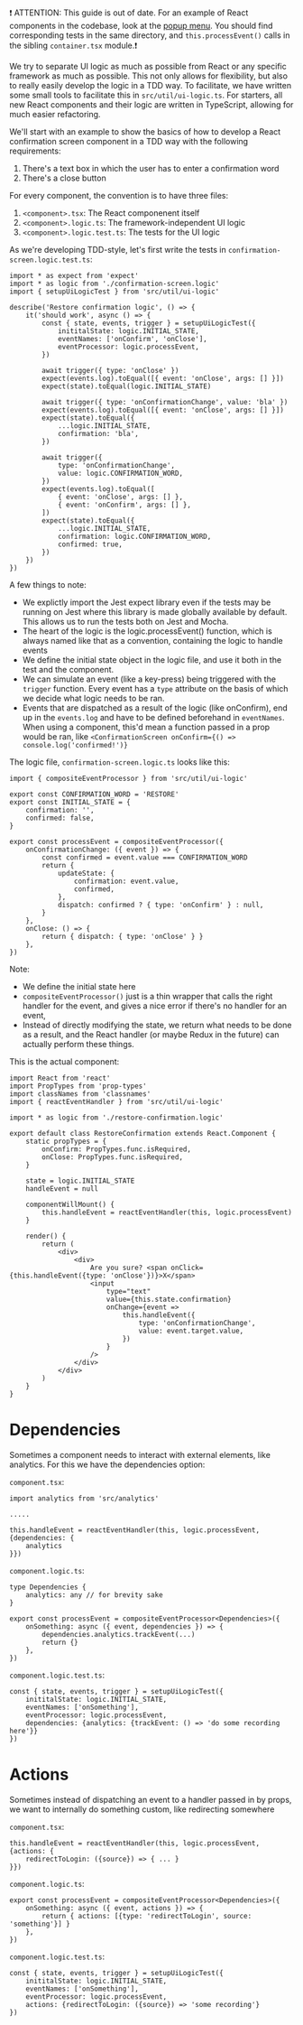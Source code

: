 ❗ ATTENTION: This guide is out of date. For an example of React components in the codebase, look at the [popup menu](https://github.com/WorldBrain/Memex/blob/master/src/popup/logic.ts). You should find corresponding tests in the same directory, and `this.processEvent()` calls in the sibling `container.tsx` module.❗

We try to separate UI logic as much as possible from React or any specific framework as much as possible. This not only allows for flexibility, but also to really easily develop the logic in a TDD way. To facilitate, we have written some small tools to facilitate this in `src/util/ui-logic.ts`. For starters, all new React components and their logic are written in TypeScript, allowing for much easier refactoring.

We'll start with an example to show the basics of how to develop a React confirmation screen component in a TDD way with the following requirements:

1. There's a text box in which the user has to enter a confirmation word
2. There's a close button

For every component, the convention is to have three files:

1. `<component>.tsx`: The React componenent itself
2. `<component>.logic.ts`: The framework-independent UI logic
3. `<component>.logic.test.ts`: The tests for the UI logic

As we're developing TDD-style, let's first write the tests in `confirmation-screen.logic.test.ts`:

```
import * as expect from 'expect'
import * as logic from './confirmation-screen.logic'
import { setupUiLogicTest } from 'src/util/ui-logic'

describe('Restore confirmation logic', () => {
    it('should work', async () => {
        const { state, events, trigger } = setupUiLogicTest({
            inititalState: logic.INITIAL_STATE,
            eventNames: ['onConfirm', 'onClose'],
            eventProcessor: logic.processEvent,
        })

        await trigger({ type: 'onClose' })
        expect(events.log).toEqual([{ event: 'onClose', args: [] }])
        expect(state).toEqual(logic.INITIAL_STATE)

        await trigger({ type: 'onConfirmationChange', value: 'bla' })
        expect(events.log).toEqual([{ event: 'onClose', args: [] }])
        expect(state).toEqual({
            ...logic.INITIAL_STATE,
            confirmation: 'bla',
        })

        await trigger({
            type: 'onConfirmationChange',
            value: logic.CONFIRMATION_WORD,
        })
        expect(events.log).toEqual([
            { event: 'onClose', args: [] },
            { event: 'onConfirm', args: [] },
        ])
        expect(state).toEqual({
            ...logic.INITIAL_STATE,
            confirmation: logic.CONFIRMATION_WORD,
            confirmed: true,
        })
    })
})
```

A few things to note:

-   We explictly import the Jest expect library even if the tests may be running on Jest where this library is made globally available by default. This allows us to run the tests both on Jest and Mocha.
-   The heart of the logic is the logic.processEvent() function, which is always named like that as a convention, containing the logic to handle events
-   We define the initial state object in the logic file, and use it both in the test and the component.
-   We can simulate an event (like a key-press) being triggered with the `trigger` function. Every event has a `type` attribute on the basis of which we decide what logic needs to be ran.
-   Events that are dispatched as a result of the logic (like onConfirm), end up in the `events.log` and have to be defined beforehand in `eventNames`. When using a component, this'd mean a function passed in a prop would be ran, like `<ConfirmationScreen onConfirm={() => console.log('confirmed!')}`

The logic file, `confirmation-screen.logic.ts` looks like this:

```
import { compositeEventProcessor } from 'src/util/ui-logic'

export const CONFIRMATION_WORD = 'RESTORE'
export const INITIAL_STATE = {
    confirmation: '',
    confirmed: false,
}

export const processEvent = compositeEventProcessor({
    onConfirmationChange: ({ event }) => {
        const confirmed = event.value === CONFIRMATION_WORD
        return {
            updateState: {
                confirmation: event.value,
                confirmed,
            },
            dispatch: confirmed ? { type: 'onConfirm' } : null,
        }
    },
    onClose: () => {
        return { dispatch: { type: 'onClose' } }
    },
})
```

Note:

-   We define the initial state here
-   `compositeEventProcessor()` just is a thin wrapper that calls the right handler for the event, and gives a nice error if there's no handler for an event,
-   Instead of directly modifying the state, we return what needs to be done as a result, and the React handler (or maybe Redux in the future) can actually perform these things.

This is the actual component:

```
import React from 'react'
import PropTypes from 'prop-types'
import classNames from 'classnames'
import { reactEventHandler } from 'src/util/ui-logic'

import * as logic from './restore-confirmation.logic'

export default class RestoreConfirmation extends React.Component {
    static propTypes = {
        onConfirm: PropTypes.func.isRequired,
        onClose: PropTypes.func.isRequired,
    }

    state = logic.INITIAL_STATE
    handleEvent = null

    componentWillMount() {
        this.handleEvent = reactEventHandler(this, logic.processEvent)
    }

    render() {
        return (
            <div>
                <div>
                    Are you sure? <span onClick={this.handleEvent({type: 'onClose'})}>X</span>
                    <input
                        type="text"
                        value={this.state.confirmation}
                        onChange={event =>
                            this.handleEvent({
                                type: 'onConfirmationChange',
                                value: event.target.value,
                            })
                        }
                    />
                </div>
            </div>
        )
    }
}
```

# Dependencies

Sometimes a component needs to interact with external elements, like analytics. For this we have the dependencies option:

`component.tsx`:

```
import analytics from 'src/analytics'

.....

this.handleEvent = reactEventHandler(this, logic.processEvent, {dependencies: {
    analytics
}})
```

`component.logic.ts`:

```
type Dependencies {
    analytics: any // for brevity sake
}

export const processEvent = compositeEventProcessor<Dependencies>({
    onSomething: async ({ event, dependencies }) => {
        dependencies.analytics.trackEvent(...)
        return {}
    },
})
```

`component.logic.test.ts`:

```
const { state, events, trigger } = setupUiLogicTest({
    inititalState: logic.INITIAL_STATE,
    eventNames: ['onSomething'],
    eventProcessor: logic.processEvent,
    dependencies: {analytics: {trackEvent: () => 'do some recording here'}}
})
```

# Actions

Sometimes instead of dispatching an event to a handler passed in by props, we want to internally do something custom, like redirecting somewhere

`component.tsx`:

```
this.handleEvent = reactEventHandler(this, logic.processEvent, {actions: {
    redirectToLogin: ({source}) => { ... }
}})
```

`component.logic.ts`:

```
export const processEvent = compositeEventProcessor<Dependencies>({
    onSomething: async ({ event, actions }) => {
        return { actions: [{type: 'redirectToLogin', source: 'something'}] }
    },
})
```

`component.logic.test.ts`:

```
const { state, events, trigger } = setupUiLogicTest({
    inititalState: logic.INITIAL_STATE,
    eventNames: ['onSomething'],
    eventProcessor: logic.processEvent,
    actions: {redirectToLogin: ({source}) => 'some recording'}
})
```

